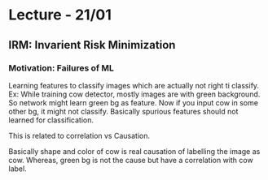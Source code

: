 # Lecture - 21/01

## IRM: Invarient Risk Minimization

### Motivation: Failures of ML

Learning features to classify images which are actually not right ti classify.  
Ex: While training cow detector, mostly images are with green background. So network might learn green bg as feature. Now if you input cow in some other bg, it might not classify. Basically spurious features should not learned for classification. 

This is related to correlation vs Causation. 

Basically shape and color of cow is real causation of labelling the image as cow. Whereas, green bg is not the cause but have a correlation with cow label.  



